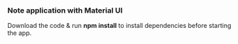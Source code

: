 ### Note application with Material UI

Download the code & run **npm install** to install dependencies before starting the app.
